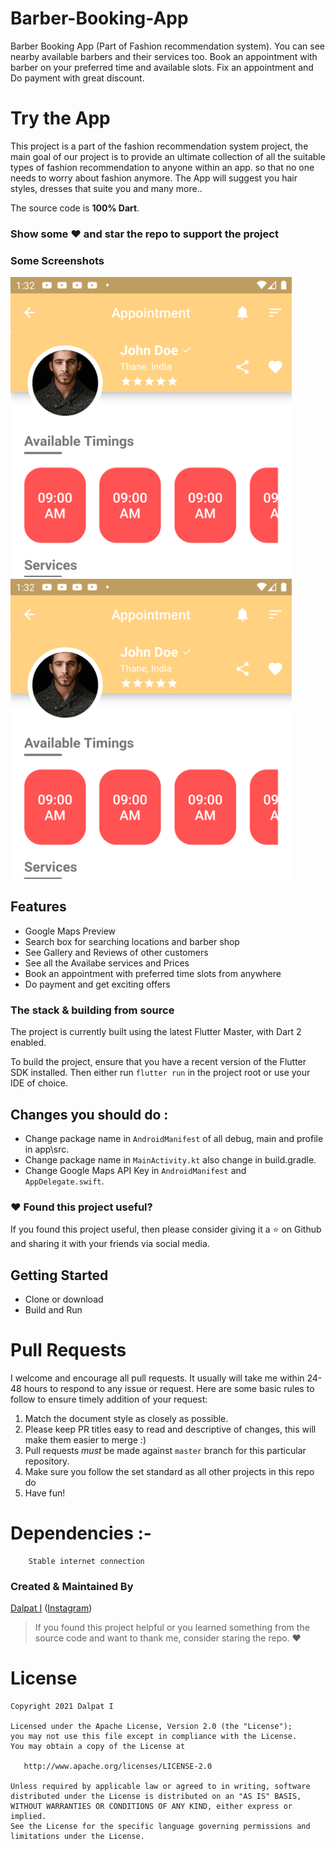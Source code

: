 # Barber-Booking-App

Barber Booking App (Part of Fashion recommendation system). You can see nearby available barbers and their services too. Book an appointment with barber on your preferred time and available slots.
Fix an appointment and Do payment with great discount.

# Try the App

This project is a part of the fashion recommendation system project, the main goal of our project is to provide an ultimate collection of all the suitable types of fashion recommendation to anyone within an app. so that no one needs to worry about fashion anymore. The App will suggest you hair styles, dresses that suite you and many more..

The source code is **100% Dart**.

### Show some :heart: and star the repo to support the project

### Some Screenshots

<img height="480px" src="https://github.com/Mukulshingwani/medbuddy/blob/9b063b010058ed3b7c1a7c5f32b4dd54e46e5c3b/assets/images/118353435-ca0b1800-b583-11eb-9186-970def982a23.png"><img height="480px" src="https://github.com/Mukulshingwani/medbuddy/blob/9b063b010058ed3b7c1a7c5f32b4dd54e46e5c3b/assets/images/118353435-ca0b1800-b583-11eb-9186-970def982a23.png">

## Features
- Google Maps Preview
- Search box for searching locations and barber shop
- See Gallery and Reviews of other customers
- See all the Availabe services and Prices
- Book an appointment with preferred time slots from anywhere
- Do payment and get exciting offers

### The stack & building from source

The project is currently built using the latest Flutter Master, with Dart 2 enabled.

To build the project, ensure that you have a recent version of the Flutter SDK installed. Then either run `flutter run` in the project root or use your IDE of choice.

## Changes you should do :
- Change package name in `AndroidManifest` of all debug, main and profile in app\src.
- Change package name in `MainActivity.kt` also change in build.gradle.
- Change Google Maps API Key in `AndroidManifest` and `AppDelegate.swift`.

### :heart: Found this project useful?

If you found this project useful, then please consider giving it a :star: on Github and sharing it with your friends via social media.


## Getting Started
- Clone or download
- Build and Run

# Pull Requests

I welcome and encourage all pull requests. It usually will take me within 24-48 hours to respond to any issue or request. Here are some basic rules to follow to ensure timely addition of your request:

1.  Match the document style as closely as possible.
2.  Please keep PR titles easy to read and descriptive of changes, this will make them easier to merge :)
3.  Pull requests _must_ be made against `master` branch for this particular repository.
4.  Make sure you follow the set standard as all other projects in this repo do
5.  Have fun!

# Dependencies :-

		Stable internet connection


### Created & Maintained By

[Dalpat I](https://github.com/dalpat98)
([Instagram](https://www.instagram.com/dalpat_chaudhary__/))

> If you found this project helpful or you learned something from the source code and want to thank me, consider staring the repo. :heart:

# License

    Copyright 2021 Dalpat I

    Licensed under the Apache License, Version 2.0 (the "License");
    you may not use this file except in compliance with the License.
    You may obtain a copy of the License at

       http://www.apache.org/licenses/LICENSE-2.0

    Unless required by applicable law or agreed to in writing, software
    distributed under the License is distributed on an "AS IS" BASIS,
    WITHOUT WARRANTIES OR CONDITIONS OF ANY KIND, either express or implied.
    See the License for the specific language governing permissions and
    limitations under the License.
